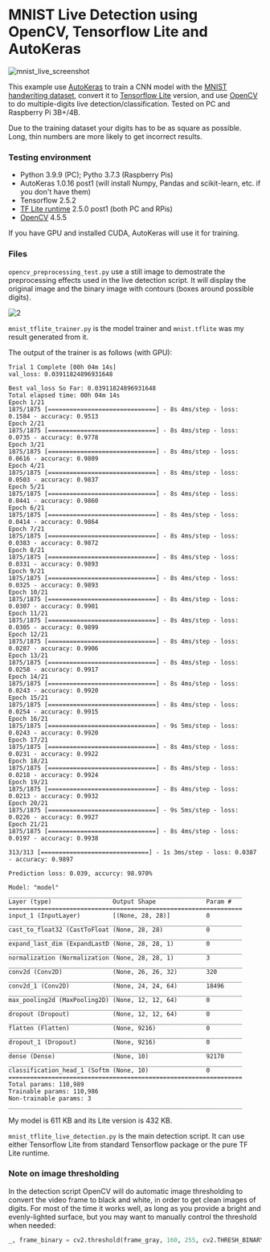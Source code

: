 # MNIST Live Detection using OpenCV, Tensorflow Lite and AutoKeras

![mnist_live_screenshot](https://user-images.githubusercontent.com/44191076/149617350-2b805e9f-4204-4108-a3bf-6e5c6b2eaaee.png)

This example use [AutoKeras](https://autokeras.com/) to train a CNN model with the [MNIST handwriting dataset](https://www.tensorflow.org/datasets/catalog/mnist), convert it to [Tensorflow Lite](https://www.tensorflow.org/lite) version, and use [OpenCV](https://opencv.org/) to do multiple-digits live detection/classification. Tested on PC and Raspberry Pi 3B+/4B.

Due to the training dataset your digits has to be as square as possible. Long, thin numbers are more likely to get incorrect results.

### Testing environment

* Python 3.9.9 (PC); Pytho 3.7.3 (Raspberry Pis)
* AutoKeras 1.0.16 post1 (will install Numpy, Pandas and scikit-learn, etc. if you don't have them)
* Tensorflow 2.5.2
* [TF Lite runtime](https://github.com/google-coral/pycoral/releases/) 2.5.0 post1 (both PC and RPis)
* [OpenCV](https://pypi.org/project/opencv-python/) 4.5.5

If you have GPU and installed CUDA, AutoKeras will use it for training.

### Files

```opencv_preprocessing_test.py``` use a still image to demostrate the preprocessing effects used in the live detection script. It will display the original image and the binary image with contours (boxes around possible digits).

![2](https://user-images.githubusercontent.com/44191076/149666600-3eb9e977-34cf-4d1a-8c42-3bd556ffe4e5.png)

```mnist_tflite_trainer.py``` is the model trainer and ```mnist.tflite``` was my result generated from it.

The output of the trainer is as follows (with GPU):

```
Trial 1 Complete [00h 04m 14s]
val_loss: 0.03911824896931648

Best val_loss So Far: 0.03911824896931648
Total elapsed time: 00h 04m 14s
Epoch 1/21
1875/1875 [==============================] - 8s 4ms/step - loss: 0.1584 - accuracy: 0.9513
Epoch 2/21
1875/1875 [==============================] - 8s 4ms/step - loss: 0.0735 - accuracy: 0.9778
Epoch 3/21
1875/1875 [==============================] - 8s 4ms/step - loss: 0.0616 - accuracy: 0.9809
Epoch 4/21
1875/1875 [==============================] - 8s 4ms/step - loss: 0.0503 - accuracy: 0.9837
Epoch 5/21
1875/1875 [==============================] - 8s 4ms/step - loss: 0.0441 - accuracy: 0.9860
Epoch 6/21
1875/1875 [==============================] - 8s 4ms/step - loss: 0.0414 - accuracy: 0.9864
Epoch 7/21
1875/1875 [==============================] - 8s 4ms/step - loss: 0.0383 - accuracy: 0.9872
Epoch 8/21
1875/1875 [==============================] - 8s 4ms/step - loss: 0.0331 - accuracy: 0.9893
Epoch 9/21
1875/1875 [==============================] - 8s 4ms/step - loss: 0.0325 - accuracy: 0.9893
Epoch 10/21
1875/1875 [==============================] - 8s 4ms/step - loss: 0.0307 - accuracy: 0.9901 
Epoch 11/21
1875/1875 [==============================] - 8s 4ms/step - loss: 0.0305 - accuracy: 0.9899
Epoch 12/21
1875/1875 [==============================] - 8s 4ms/step - loss: 0.0287 - accuracy: 0.9906
Epoch 13/21
1875/1875 [==============================] - 8s 4ms/step - loss: 0.0258 - accuracy: 0.9917
Epoch 14/21
1875/1875 [==============================] - 8s 4ms/step - loss: 0.0243 - accuracy: 0.9920
Epoch 15/21
1875/1875 [==============================] - 8s 4ms/step - loss: 0.0254 - accuracy: 0.9915
Epoch 16/21
1875/1875 [==============================] - 9s 5ms/step - loss: 0.0243 - accuracy: 0.9920 
Epoch 17/21
1875/1875 [==============================] - 8s 4ms/step - loss: 0.0231 - accuracy: 0.9922 
Epoch 18/21
1875/1875 [==============================] - 8s 4ms/step - loss: 0.0218 - accuracy: 0.9924 
Epoch 19/21
1875/1875 [==============================] - 8s 4ms/step - loss: 0.0213 - accuracy: 0.9932
Epoch 20/21
1875/1875 [==============================] - 9s 5ms/step - loss: 0.0226 - accuracy: 0.9927 
Epoch 21/21
1875/1875 [==============================] - 8s 4ms/step - loss: 0.0197 - accuracy: 0.9938

313/313 [==============================] - 1s 3ms/step - loss: 0.0387 - accuracy: 0.9897

Prediction loss: 0.039, accurcy: 98.970%

Model: "model"
_________________________________________________________________
Layer (type)                 Output Shape              Param #   
=================================================================
input_1 (InputLayer)         [(None, 28, 28)]          0         
_________________________________________________________________
cast_to_float32 (CastToFloat (None, 28, 28)            0         
_________________________________________________________________
expand_last_dim (ExpandLastD (None, 28, 28, 1)         0         
_________________________________________________________________
normalization (Normalization (None, 28, 28, 1)         3         
_________________________________________________________________
conv2d (Conv2D)              (None, 26, 26, 32)        320       
_________________________________________________________________
conv2d_1 (Conv2D)            (None, 24, 24, 64)        18496     
_________________________________________________________________
max_pooling2d (MaxPooling2D) (None, 12, 12, 64)        0         
_________________________________________________________________
dropout (Dropout)            (None, 12, 12, 64)        0         
_________________________________________________________________
flatten (Flatten)            (None, 9216)              0         
_________________________________________________________________
dropout_1 (Dropout)          (None, 9216)              0         
_________________________________________________________________
dense (Dense)                (None, 10)                92170     
_________________________________________________________________
classification_head_1 (Softm (None, 10)                0         
=================================================================
Total params: 110,989
Trainable params: 110,986
Non-trainable params: 3
_________________________________________________________________
```

My model is 611 KB and its Lite version is 432 KB.

```mnist_tflite_live_detection.py``` is the main detection script. It can use either Tensorflow Lite from standard Tensorflow package or the pure TF Lite runtime.

### Note on image thresholding

In the detection script OpenCV will do automatic image thresholding to convert the video frame to black and white, in order to get clean images of digits. For most of the time it works well, as long as you provide a bright and evenly-lighted surface, but you may want to manually control the threshold when needed:

```python
_, frame_binary = cv2.threshold(frame_gray, 160, 255, cv2.THRESH_BINARY_INV)
```
